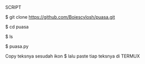 SCRIPT

$ git clone https://github.com/Boiescylosh/puasa.git

$ cd puasa

$ ls

$ puasa.py

Copy teksnya sesudah ikon $ lalu paste tiap teksnya di TERMUX
